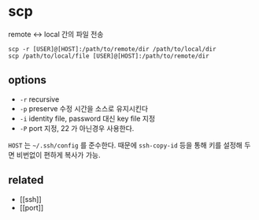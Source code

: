 # scp

remote <-> local 간의 파일 전송

```ssh
scp -r [USER]@[HOST]:/path/to/remote/dir /path/to/local/dir
scp /path/to/local/file [USER]@[HOST]:/path/to/remote/dir
```

## options
- `-r` recursive
- `-p` preserve 수정 시간을 소스로 유지시킨다
- `-i` identity file, password 대신 key file 지정
- `-P` port 지정, 22 가 아닌경우 사용한다.

`HOST` 는 `~/.ssh/config` 를 준수한다. 때문에 `ssh-copy-id` 등을 통해 키를 설정해 두면 비번없이 편하게 복사가 가능.

## related
- [[ssh]]
- [[port]]
